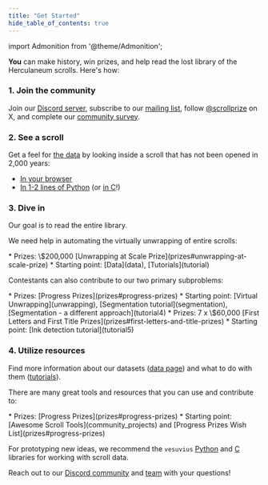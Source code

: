 ```yaml
---
title: "Get Started"
hide_table_of_contents: true
---
```


<head>
  <html data-theme="dark" />

  <meta
    name="description"
    content="A $1,000,000+ machine learning and computer vision competition"
  />

  <meta property="og:type" content="website" />
  <meta property="og:url" content="https://scrollprize.org" />
  <meta property="og:title" content="Vesuvius Challenge" />
  <meta
    property="og:description"
    content="A $1,000,000+ machine learning and computer vision competition"
  />
  <meta
    property="og:image"
    content="https://scrollprize.org/img/social/opengraph.jpg"
  />

  <meta property="twitter:card" content="summary_large_image" />
  <meta property="twitter:url" content="https://scrollprize.org" />
  <meta property="twitter:title" content="Vesuvius Challenge" />
  <meta
    property="twitter:description"
    content="A $1,000,000+ machine learning and computer vision competition"
  />
  <meta
    property="twitter:image"
    content="https://scrollprize.org/img/social/opengraph.jpg"
  />
</head>

import Admonition from '@theme/Admonition';

**You** can make history, win prizes, and help read the lost library of the Herculaneum scrolls. Here's how:

### 1. Join the community

Join our [Discord server](https://discord.com/invite/uTfNwwecCQ), subscribe to our [mailing list](https://scrollprize.substack.com), follow [@scrollprize](https://x.com/scrollprize) on X, and complete our [community survey](https://forms.gle/mtA3B4uQusVFTEDu9).

### 2. See a scroll

Get a feel for [the data](data) by looking inside a scroll that has not been opened in 2,000 years:
* [In your browser](https://dl.ash2txt.org/view/Scroll1)
* [In 1-2 lines of Python](https://github.com/ScrollPrize/villa/tree/main/vesuvius) (or [in C](https://github.com/ScrollPrize/villa/tree/main/vesuvius-c)!)

### 3. Dive in

Our goal is to read the entire library.

We need help in automating the virtually unwrapping of entire scrolls:

<Admonition type="tip" icon="📜" title="Unwrapping at Scale">
* Prizes: \$200,000 [Unwrapping at Scale Prize](prizes#unwrapping-at-scale-prize)
* Starting point: [Data](data), [Tutorials](tutorial)
</Admonition>

Contestants can also contribute to our two primary subproblems:

<Admonition type="info" icon="⚙️" title="Segmentation">
* Prizes: [Progress Prizes](prizes#progress-prizes)
* Starting point: [Virtual Unwrapping](unwrapping), [Segmentation tutorial](segmentation), [Segmentation - a different approach](tutorial4)
</Admonition>

<Admonition type="info" icon="🖋️" title="Ink Detection">
* Prizes: 7 x \$60,000 [First Letters and First Title Prizes](prizes#first-letters-and-title-prizes)
* Starting point: [Ink detection tutorial](tutorial5)
</Admonition>

### 4. Utilize resources

Find more information about our datasets ([data page](data)) and what to do with them ([tutorials](tutorial)).

There are many great tools and resources that you can use and contribute to:

<Admonition type="danger" icon="🌎" title="Open Source">
* Prizes: [Progress Prizes](prizes#progress-prizes)
* Starting point: [Awesome Scroll Tools](community_projects) and [Progress Prizes Wish List](prizes#progress-prizes)
</Admonition>

For prototyping new ideas, we recommend the `vesuvius` [Python](https://github.com/ScrollPrize/villa/tree/main/vesuvius) and [C](https://github.com/ScrollPrize/villa/tree/main/vesuvius-c) libraries for working with scroll data.

Reach out to our [Discord community](https://discord.com/invite/uTfNwwecCQ) and [team](mailto:team@scrollprize.org) with your questions!

<!-- cloud image https://github.com/ScrollPrize/cloud-image -->
<!-- cloud credits (link to form to apply for them) -->
<!-- Minecraft -->

<!--
2min intro videos:
intro - where we are
ink detection
segmentation
virtual unwrapping/2023 GP
scroll walking tour
existing papyrus video? should be on website somewhere! https://x.com/natfriedman/status/1703422593670541437
-->
